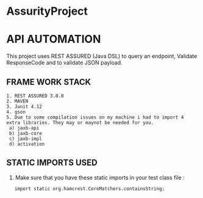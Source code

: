 # AssurityProject
 # API AUTOMATION 
 
 This project uses REST ASSURED (Java DSL) to query an endpoint, Validate ResponseCode and to validate JSON payload.
 
 ## FRAME WORK STACK 
 ```
 1. REST ASSURED 3.0.0
 2. MAVEN
 3. Junit 4.12
 4. gson
 5. Due to some compilation issues on my machine i had to import 4 extra libraries. They may or maynot be needed for you. 
  a) jaxb-api
  b) jaxb-core
  c) jaxb-impl
  d) activation
 ```

 
 ## STATIC IMPORTS USED
  
  1. Make sure that you have these static imports in your test class file :
  ````   
     import static org.hamcrest.CoreMatchers.containsString;
  ````
